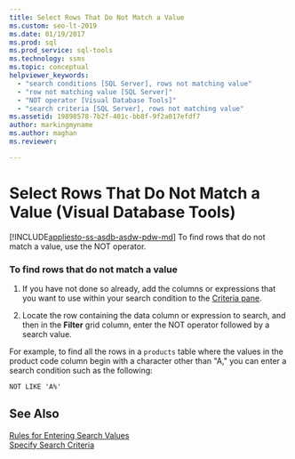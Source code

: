 ```yaml
---
title: Select Rows That Do Not Match a Value
ms.custom: seo-lt-2019
ms.date: 01/19/2017
ms.prod: sql
ms.prod_service: sql-tools
ms.technology: ssms
ms.topic: conceptual
helpviewer_keywords: 
  - "search conditions [SQL Server], rows not matching value"
  - "row not matching value [SQL Server]"
  - "NOT operator [Visual Database Tools]"
  - "search criteria [SQL Server], rows not matching value"
ms.assetid: 19898578-7b2f-401c-bb8f-9f2a017efdf7
author: markingmyname
ms.author: maghan
ms.reviewer: 

---
```

# Select Rows That Do Not Match a Value (Visual Database Tools)
[!INCLUDE[appliesto-ss-asdb-asdw-pdw-md](../../includes/appliesto-ss-asdb-asdw-pdw-md.md)]
To find rows that do not match a value, use the NOT operator.  
  
### To find rows that do not match a value  
  
1.  If you have not done so already, add the columns or expressions that you want to use within your search condition to the [Criteria pane](../../ssms/visual-db-tools/criteria-pane-visual-database-tools.md).  
  
2.  Locate the row containing the data column or expression to search, and then in the **Filter** grid column, enter the NOT operator followed by a search value.  
  
For example, to find all the rows in a `products` table where the values in the product code column begin with a character other than "A," you can enter a search condition such as the following:  
  
```  
NOT LIKE 'A%'  
```  
  
## See Also  
[Rules for Entering Search Values](../../ssms/visual-db-tools/rules-for-entering-search-values-visual-database-tools.md)  
[Specify Search Criteria](../../ssms/visual-db-tools/specify-search-criteria-visual-database-tools.md)  
  
